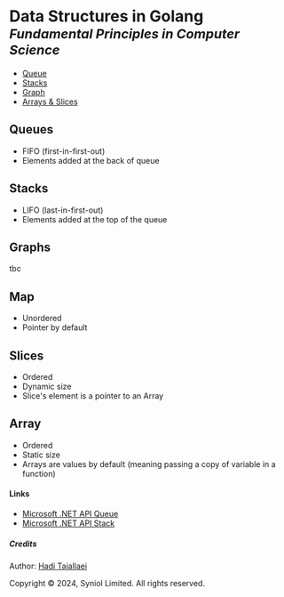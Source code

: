 # Data Structures in Golang <sup><i>Fundamental Principles in Computer Science</i></sup>


 * [Queue](https://github.com/syniol/golang-data-structures/tree/main/queue)
 * [Stacks](https://github.com/syniol/golang-data-structures/blob/main/stack.go)
 * [Graph](https://github.com/syniol/golang-data-structures/blob/main/graph.go)
 * [Arrays & Slices](https://github.com/syniol/golang-data-structures/blob/main/example_arrays_slices_test.go)


## Queues
 * FIFO (first-in-first-out)
 * Elements added at the back of queue


## Stacks
 * LIFO (last-in-first-out)
 * Elements added at the top of the queue


## Graphs
tbc


## Map
 * Unordered
 * Pointer by default


## Slices
 * Ordered
 * Dynamic size
 * Slice's element is a pointer to an Array


## Array
 * Ordered
 * Static size
 * Arrays are values by default (meaning passing a copy of variable in a function)


#### Links
 * [Microsoft .NET API Queue](https://learn.microsoft.com/en-us/dotnet/api/system.collections.generic.queue-1)
 * [Microsoft .NET API Stack](https://learn.microsoft.com/en-us/dotnet/api/system.collections.stack)


##### Credits
Author: [Hadi Tajallaei](mailto:hadi@syniol.com)

Copyright &copy; 2024, Syniol Limited. All rights reserved.
